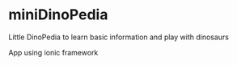 # miniDinoPedia
Little DinoPedia to learn basic information and play with dinosaurs

App using ionic framework
